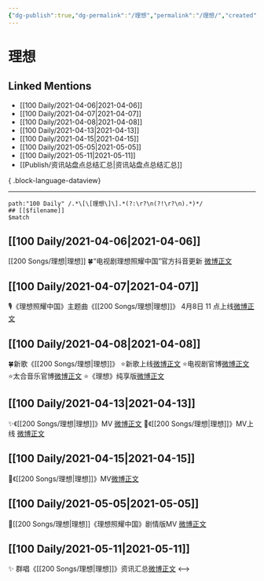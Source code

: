 ```yaml
---
{"dg-publish":true,"dg-permalink":"/理想","permalink":"/理想/","created":"2023-04-09T15:37:24.000+08:00","updated":"2023-08-24T18:15:40.591+08:00"}
---
```


# 理想

## Linked Mentions
- [[100 Daily/2021-04-06\|2021-04-06]]
- [[100 Daily/2021-04-07\|2021-04-07]]
- [[100 Daily/2021-04-08\|2021-04-08]]
- [[100 Daily/2021-04-13\|2021-04-13]]
- [[100 Daily/2021-04-15\|2021-04-15]]
- [[100 Daily/2021-05-05\|2021-05-05]]
- [[100 Daily/2021-05-11\|2021-05-11]]
- [[Publish/资讯站盘点总结汇总\|资讯站盘点总结汇总]]

{ .block-language-dataview}

---

```expander
path:"100 Daily" /.*\[\[理想\]\].*(?:\r?\n(?!\r?\n).*)*/
## [[$filename]]
$match
```
## [[100 Daily/2021-04-06\|2021-04-06]]
[[200 Songs/理想\|理想]]
🍀“电视剧理想照耀中国”官方抖音更新 [微博正文](https://weibo.com/6466290670/K9DMjm7ar)

## [[100 Daily/2021-04-07\|2021-04-07]]
🎙️《理想照耀中国》主题曲《[[200 Songs/理想\|理想]]》
4月8日 11 点上线[微博正文](https://m.weibo.cn/6466290670/4623304953169653)

## [[100 Daily/2021-04-08\|2021-04-08]]
🍀新歌《[[200 Songs/理想\|理想]]》
⭐新歌上线[微博正文](https://m.weibo.cn/6466290670/4623667897568041)
⭐电视剧官博[微博正文](https://m.weibo.cn/6466290670/4623666916623367)
⭐太合音乐官博[微博正文](https://m.weibo.cn/6466290670/4623664475279067)
⭐《理想》纯享版[微博正文](https://m.weibo.cn/6466290670/4623807002971092)
## [[100 Daily/2021-04-13\|2021-04-13]]
✨《[[200 Songs/理想\|理想]]》MV [微博正文](https://weibo.com/6466290670/KaKZYAuNq)
🌟《[[200 Songs/理想\|理想]]》MV上线 [微博正文](https://weibo.com/6466290670/KaHAgu5aV)
## [[100 Daily/2021-04-15\|2021-04-15]]
💫《[[200 Songs/理想\|理想]]》MV[微博正文](https://m.weibo.cn/6466290670/4626286163527714)
## [[100 Daily/2021-05-05\|2021-05-05]]
🌟[[200 Songs/理想\|理想]]《理想照耀中国》剧情版MV [微博正文](https://m.weibo.cn/6466290670/4633471677633665)
## [[100 Daily/2021-05-11\|2021-05-11]]
✨ 群唱《[[200 Songs/理想\|理想]]》资讯汇总[微博正文](https://m.weibo.cn/6466290670/4635814669324117)
<-->